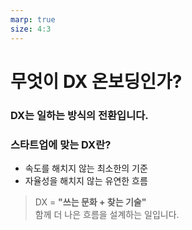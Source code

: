 ```yaml
---
marp: true
size: 4:3
---
```


# 무엇이 DX 온보딩인가?

### DX는 일하는 방식의 전환입니다.

###  스타트업에 맞는 DX란?
- 속도를 해치지 않는 최소한의 기준  
- 자율성을 해치지 않는 유연한 흐름  

> DX = **"쓰는 문화 + 찾는 기술"**  
> 함께 더 나은 흐름을 설계하는 일입니다.
